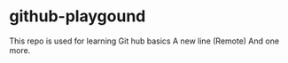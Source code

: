 # github-playgound
This repo is used for learning Git hub basics 
A new line (Remote)
And one more. 
